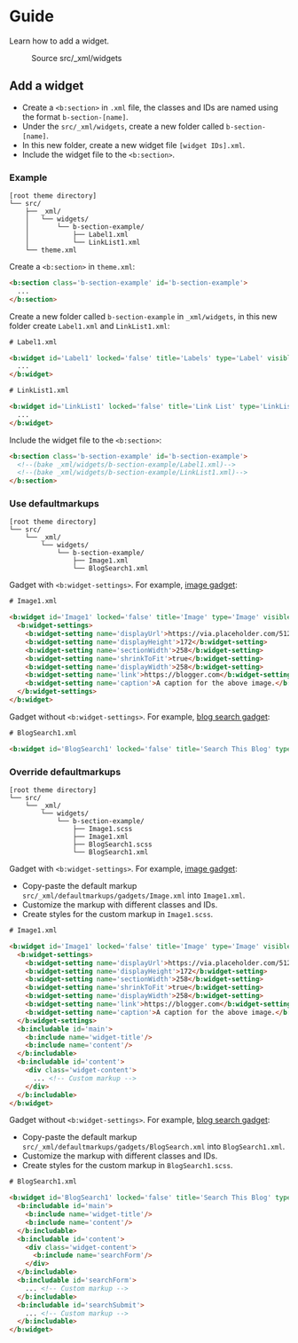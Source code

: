 <!--
@@@title:Guide@@@
@@@description:Learn how to add a widget.@@@
@@@section:XML@@@
@@@subsection:Widgets@@@
-->

# Guide

Learn how to add a widget.

<figure>
  <div class="doc-badges">
    <div class="doc-badge">
      <span class="doc-badge-item">Source</span>
      <span class="doc-badge-item doc-badge-item-info">src/_xml/widgets</span>
    </div>
  </div>
</figure>


## Add a widget

- Create a `<b:section>` in `.xml` file, the classes and IDs are named using the format `b-section-[name]`.
- Under the `src/_xml/widgets`, create a new folder called `b-section-[name]`.
- In this new folder, create a new widget file `[widget IDs].xml`.
- Include the widget file to the `<b:section>`.

### Example

```plaintext
[root theme directory]
└── src/
    ├── _xml/
    │   └── widgets/
    │       └── b-section-example/
    │           ├── Label1.xml
    │           └── LinkList1.xml
    └── theme.xml
```

Create a `<b:section>` in `theme.xml`:

```html
<b:section class='b-section-example' id='b-section-example'>
  ...
</b:section>
```

Create a new folder called `b-section-example` in `_xml/widgets`, in this new folder create `Label1.xml` and `LinkList1.xml`:

```html
# Label1.xml

<b:widget id='Label1' locked='false' title='Labels' type='Label' visible='true'>
  ...
</b:widget>
```

```html
# LinkList1.xml

<b:widget id='LinkList1' locked='false' title='Link List' type='LinkList' visible='true'>
  ...
</b:widget>
```

Include the widget file to the `<b:section>`:

```html
<b:section class='b-section-example' id='b-section-example'>
  <!--(bake _xml/widgets/b-section-example/Label1.xml)-->
  <!--(bake _xml/widgets/b-section-example/LinkList1.xml)-->
</b:section>
```

### Use defaultmarkups

```plaintext
[root theme directory]
└── src/
    └── _xml/
        └── widgets/
            └── b-section-example/
                ├── Image1.xml
                └── BlogSearch1.xml
```

Gadget with `<b:widget-settings>`. For example, [image gadget](xml-defaultmarkups-gadgets.html#image):

```html
# Image1.xml

<b:widget id='Image1' locked='false' title='Image' type='Image' visible='true'>
  <b:widget-settings>
    <b:widget-setting name='displayUrl'>https://via.placeholder.com/512x512</b:widget-setting>
    <b:widget-setting name='displayHeight'>172</b:widget-setting>
    <b:widget-setting name='sectionWidth'>258</b:widget-setting>
    <b:widget-setting name='shrinkToFit'>true</b:widget-setting>
    <b:widget-setting name='displayWidth'>258</b:widget-setting>
    <b:widget-setting name='link'>https://blogger.com</b:widget-setting>
    <b:widget-setting name='caption'>A caption for the above image.</b:widget-setting>
  </b:widget-settings>
</b:widget>
```

Gadget without `<b:widget-settings>`. For example, [blog search gadget](xml-defaultmarkups-gadgets.html#blog-search):

```html
# BlogSearch1.xml

<b:widget id='BlogSearch1' locked='false' title='Search This Blog' type='BlogSearch' visible='true'/>
```

### Override defaultmarkups

```plaintext
[root theme directory]
└── src/
    └── _xml/
        └── widgets/
            └── b-section-example/
                ├── Image1.scss
                ├── Image1.xml
                ├── BlogSearch1.scss
                └── BlogSearch1.xml
```

Gadget with `<b:widget-settings>`. For example, [image gadget](xml-defaultmarkups-gadgets.html#image):

- Copy-paste the default markup `src/_xml/defaultmarkups/gadgets/Image.xml` into `Image1.xml`.
- Customize the markup with different classes and IDs.
- Create styles for the custom markup in `Image1.scss`.

```html
# Image1.xml

<b:widget id='Image1' locked='false' title='Image' type='Image' visible='true'>
  <b:widget-settings>
    <b:widget-setting name='displayUrl'>https://via.placeholder.com/512x512</b:widget-setting>
    <b:widget-setting name='displayHeight'>172</b:widget-setting>
    <b:widget-setting name='sectionWidth'>258</b:widget-setting>
    <b:widget-setting name='shrinkToFit'>true</b:widget-setting>
    <b:widget-setting name='displayWidth'>258</b:widget-setting>
    <b:widget-setting name='link'>https://blogger.com</b:widget-setting>
    <b:widget-setting name='caption'>A caption for the above image.</b:widget-setting>
  </b:widget-settings>
  <b:includable id='main'>
    <b:include name='widget-title'/>
    <b:include name='content'/>
  </b:includable>
  <b:includable id='content'>
    <div class='widget-content'>
      ... <!-- Custom markup -->
    </div>
  </b:includable>
</b:widget>
```

Gadget without `<b:widget-settings>`. For example, [blog search gadget](xml-defaultmarkups-gadgets.html#blog-search):

- Copy-paste the default markup `src/_xml/defaultmarkups/gadgets/BlogSearch.xml` into `BlogSearch1.xml`.
- Customize the markup with different classes and IDs.
- Create styles for the custom markup in `BlogSearch1.scss`.

```html
# BlogSearch1.xml

<b:widget id='BlogSearch1' locked='false' title='Search This Blog' type='BlogSearch' visible='true'>
  <b:includable id='main'>
    <b:include name='widget-title'/>
    <b:include name='content'/>
  </b:includable>
  <b:includable id='content'>
    <div class='widget-content'>
      <b:include name='searchForm'/>
    </div>
  </b:includable>
  <b:includable id='searchForm'>
    ... <!-- Custom markup -->
  </b:includable>
  <b:includable id='searchSubmit'>
    ... <!-- Custom markup -->
  </b:includable>
</b:widget>
```
